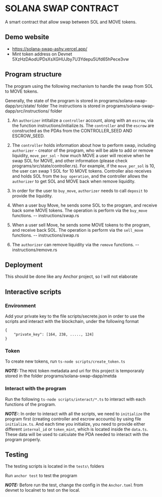 # SOLANA SWAP CONTRACT

A smart contract that allow swap between SOL and MOVE tokens.

## Demo website

- https://solana-swap-ashy.vercel.app/
- Mint token address on Devnet
  5XzHzDAodUPDsXsXGHUJby7U3Ydepu5Ufd65hPece3vw

## Program structure

The program using the following mechanism to handle the swap from SOL to MOVE tokens.

Generally, the state of the program is stored in programs/solana-swap-dapp/src/state/ folder
The instructions is stored in programs/solana-swap-dapp/src/instructions/ folder

1. An `authorizer` intitalize a `controller` account, along with an `escrow`, via the function instructions/initialize.ts. The `controller` and the `escrow` are constructed as the PDAs from the CONTROLLER_SEED AND ESCROW_SEED.

2. The `controller` holds information about how to perform swap, including `authorizer` - creator of the program, who will be able to add or remove liquidity, `move_per_sol` - how much MOVE a user will receive when he swap SOL for MOVE, and other information (please check programs/src/state/controller.rs). For example, if the `move_per_sol` is 10, the user can swap 1 SOL for 10 MOVE tokens. Controller also receives and holds SOL from the `buy operation`, and the controller allows the `authorizer` to get SOL and MOVE back when remove liquidity.

3. In order for the user to `buy_move`, `authorizer` needs to call `deposit` to provide the liquidity.

4. When a user buy Move, he sends some SOL to the program, and receive back some MOVE tokens. The operation is perform via the `buy_move` functions. -- instructions/swap.rs

5. When a user sell Move, he sends some MOVE tokens to the program, and receive back SOL. The operation is perform via the `sell_move` functions. -- instructions/swap.rs

6. The `authorizer` can remove liquidity via the `remove` functions. -- instructions/remove.rs

## Deployment

This should be done like any Anchor project, so I will not elaborate

## Interactive scripts

### Environment

Add your private key to the file scripts/secrete.json in order to use the scripts and interact with the blockchain, under the following format

```
{
    "private_key": [164, 238, ....., 124]
}
```

### Token

To create new tokens, run `ts-node scripts/create_token.ts`

**_NOTE:_** The `MOVE` token metadata and uri for this project is temporaraly stored in the folder programs/solana-swap-dapp/metda

### Interact with the program

Run the following `ts-node scripts/interact/*.ts` to interact with each functions of the program.

**_NOTE:_**: In order to interact with all the scripts, we need to `initialize` the program first (creating controller and escrow accounts) by using file `initialize.ts`. And each time you initialize, you need to provide either different `internal_id` or `token_mint`, which is located inside the `data.ts`. These data will be used to calculate the PDA needed to interact with the program properly.

## Testing

The testing scripts is located in the `tests\` folders

Run `anchor test` to test the program

**_NOTE:_** Before run the test, change the config in the `Anchor.toml` from devnet to localnet to test on the local.
